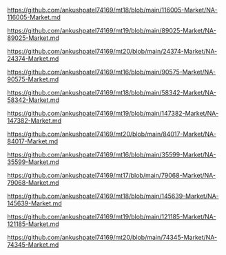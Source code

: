 <p><a href="https://github.com/ankushpatel74169/mt18/blob/main/116005-Market/NA-116005-Market.md">https://github.com/ankushpatel74169/mt18/blob/main/116005-Market/NA-116005-Market.md</a></p><p><a href="https://github.com/ankushpatel74169/mt19/blob/main/89025-Market/NA-89025-Market.md">https://github.com/ankushpatel74169/mt19/blob/main/89025-Market/NA-89025-Market.md</a></p><p><a href="https://github.com/ankushpatel74169/mt20/blob/main/24374-Market/NA-24374-Market.md">https://github.com/ankushpatel74169/mt20/blob/main/24374-Market/NA-24374-Market.md</a></p><p><a href="https://github.com/ankushpatel74169/mt16/blob/main/90575-Market/NA-90575-Market.md">https://github.com/ankushpatel74169/mt16/blob/main/90575-Market/NA-90575-Market.md</a></p><p><a href="https://github.com/ankushpatel74169/mt18/blob/main/58342-Market/NA-58342-Market.md">https://github.com/ankushpatel74169/mt18/blob/main/58342-Market/NA-58342-Market.md</a></p><p><a href="https://github.com/ankushpatel74169/mt19/blob/main/147382-Market/NA-147382-Market.md">https://github.com/ankushpatel74169/mt19/blob/main/147382-Market/NA-147382-Market.md</a></p><p><a href="https://github.com/ankushpatel74169/mt20/blob/main/84017-Market/NA-84017-Market.md">https://github.com/ankushpatel74169/mt20/blob/main/84017-Market/NA-84017-Market.md</a></p><p><a href="https://github.com/ankushpatel74169/mt16/blob/main/35599-Market/NA-35599-Market.md">https://github.com/ankushpatel74169/mt16/blob/main/35599-Market/NA-35599-Market.md</a></p><p><a href="https://github.com/ankushpatel74169/mt17/blob/main/79068-Market/NA-79068-Market.md">https://github.com/ankushpatel74169/mt17/blob/main/79068-Market/NA-79068-Market.md</a></p><p><a href="https://github.com/ankushpatel74169/mt18/blob/main/145639-Market/NA-145639-Market.md">https://github.com/ankushpatel74169/mt18/blob/main/145639-Market/NA-145639-Market.md</a></p><p><a href="https://github.com/ankushpatel74169/mt19/blob/main/121185-Market/NA-121185-Market.md">https://github.com/ankushpatel74169/mt19/blob/main/121185-Market/NA-121185-Market.md</a></p><p><a href="https://github.com/ankushpatel74169/mt20/blob/main/74345-Market/NA-74345-Market.md">https://github.com/ankushpatel74169/mt20/blob/main/74345-Market/NA-74345-Market.md</a></p>
